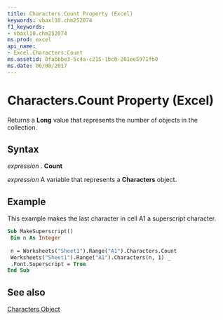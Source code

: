 ```yaml
---
title: Characters.Count Property (Excel)
keywords: vbaxl10.chm252074
f1_keywords:
- vbaxl10.chm252074
ms.prod: excel
api_name:
- Excel.Characters.Count
ms.assetid: 0fabbbe3-5c4a-c215-1bc0-201ee5971fb0
ms.date: 06/08/2017
---
```



# Characters.Count Property (Excel)

Returns a  **Long** value that represents the number of objects in the collection.


## Syntax

 _expression_ . **Count**

 _expression_ A variable that represents a **Characters** object.


## Example

This example makes the last character in cell A1 a superscript character.


```vb
Sub MakeSuperscript() 
 Dim n As Integer 
 
 n = Worksheets("Sheet1").Range("A1").Characters.Count 
 Worksheets("Sheet1").Range("A1").Characters(n, 1) _ 
 .Font.Superscript = True 
End Sub
```


## See also


[Characters Object](Excel.Characters.md)

